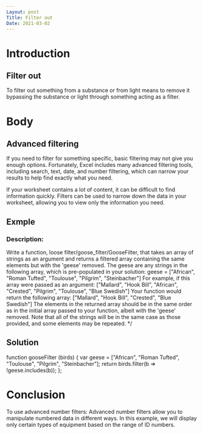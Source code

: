 ```yaml
---
Layout: post
Title: Filter out
Date: 2021-03-02
---
```


# Introduction

## Filter out

To filter out something from a substance or from light means to remove it bypassing the substance or light through something acting as a filter.

# Body

## Advanced filtering

If you need to filter for something specific, basic filtering may not give you enough options. Fortunately, Excel includes many advanced filtering tools, including search, text, date, and number filtering, which can narrow your results to help find exactly what you need.

If your worksheet contains a lot of content, it can be difficult to find information quickly. Filters can be used to narrow down the data in your worksheet, allowing you to view only the information you need.

## Exmple

### Description:

Write a function, loose filter/goose_filter/GooseFilter, that takes an array of strings as an argument and returns a filtered array containing the same elements but with the 'geese' removed.
The geese are any strings in the following array, which is pre-populated in your solution:
geese = ["African", "Roman Tufted", "Toulouse", "Pilgrim", "Steinbacher"]
For example, if this array were passed as an argument:
["Mallard", "Hook Bill", "African", "Crested", "Pilgrim", "Toulouse", "Blue Swedish"]
Your function would return the following array:
["Mallard", "Hook Bill", "Crested", "Blue Swedish"]
The elements in the returned array should be in the same order as in the initial array passed to your function, albeit with the 'geese' removed. Note that all of the strings will be in the same case as those provided, and some elements may be repeated.
\*/

## Solution

function gooseFilter (birds) {
var geese = ["African", "Roman Tufted", "Toulouse", "Pilgrim", "Steinbacher"];
return birds.filter(b => !geese.includes(b));
};

# Conclusion

To use advanced number filters:
Advanced number filters allow you to manipulate numbered data in different ways. In this example, we will display only certain types of equipment based on the range of ID numbers.
